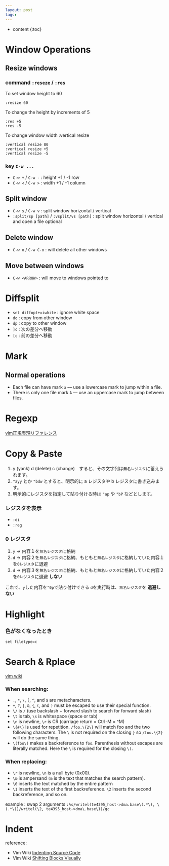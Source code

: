 ```yaml
---
layout: post
tags:
---
```

* content
{:toc}


Window Operations
=================

Resize windows
--------------

### command `:reseze` / `:res`

To set window height to 60
```
:resize 60 
```

To change the height by increments of 5
```
:res +5
:res -5
```

To change window width :vertical resize 
```
:vertical resize 80
:vertical resize +5
:vertical resize -5
```

### key `C-w ...`

* `C-w +` / `C-w -`  : height +1 / -1 row
* `C-w <` / `C-w >`  : width  +1 / -1 column


Split window
------------
* `C-w s` / `C-w v`  : split window horizontal / vertical
* `:split/sp [path]` / `:vsplit/vs [path]`  : split window horizontal / vertical and open a file optional


Delete window
-------------
* `C-w o` / `C-w C-o`  : will delete all other windows

Move between windows
--------------------
* `C-w <ARROW>`  : will move to windows <ARROW> pointed to


Diffsplit
========

* `set diffopt+=iwhite`  : ignore white space
* `do`  : copy from other window
* `dp`  : copy to other window
* `]c`  : 次の差分へ移動
* `[c`  : 前の差分へ移動



Mark
==========

Normal operations
-----------------
* Each file can have mark `a` 			–– use a lowercase mark to jump within a file.
* There is only one file mark `A` 		–– use an uppercase mark to jump between files.


Regexp
=======

[vim正規表現リファレンス](https://qiita.com/kawaz/items/d0708a4ab08e572f38f3)



Copy & Paste
============


1. y (yank) d (delete) c (change)　すると、その文字列は`無名レジスタ`に蓄えられます。
2. `"ayy` とか `"bdw` とすると、明示的に a レジスタや b レジスタに書き込みます。
3. 明示的にレジスタを指定して貼り付ける時は `"ap` や `"bP` などとします。


### レジスタを表示

* `:di`
* `:reg`


### 0 レジスタ

1. `y` -> 内容１を`無名レジスタ`に格納
2. `d` -> 内容２を`無名レジスタ`に格納、もともと`無名レジスタ`に格納していた内容１を`0レジスタ`に退避
3. `d` -> 内容３を`無名レジスタ`に格納、もともと`無名レジスタ`に格納していた内容２を`0レジスタ`に退避 **しない**

これで、`y`した内容を`"0p`で貼り付けできる
`d`を実行時は、`無名レジスタ`を **退避しない**


Highlight
==========

### 色がなくなったとき

`set filetype=c`


Search & Rplace
================

[vim wiki](http://vim.wikia.com/wiki/Search_and_replace)

### When searching:

* `.`, `*`, `\`, `[`, `^`, and `$` are metacharacters.
* `+`, `?`, `|`, `&`, `{`, `(`, and `)` must be escaped to use their special function.
* `\/` is `/` (use backslash + forward slash to search for forward slash)
* `\t` is tab, `\s` is whitespace (space or tab)
* `\n` is newline, `\r` is CR (carriage return = Ctrl-M = ^M)
* `\{#\}` is used for repetition. `/foo.\{2\}` will match foo and the two following characters. The `\` is not required on the closing `}` so `/foo.\{2}` will do the same thing.
* `\(foo\)` makes a backreference to `foo`. Parenthesis without escapes are literally matched. Here the `\` is required for the closing `\)`.

### When replacing:

* `\r` is newline, `\n` is a null byte (0x00).
* `\&` is ampersand `(&` is the text that matches the search pattern).
* `\0` inserts the text matched by the entire pattern
* `\1` inserts the text of the first backreference. `\2` inserts the second backreference, and so on.

example : swap 2 arguments
`:%s/writel(te4395_host->dma.base\(.*\), \(.*\))/writel(\2, te4395_host->dma\.base\1)/gc`



Indent
======

reference:  

- Vim Wiki [Indenting Source Code](https://vim.fandom.com/wiki/Indenting_source_code)  
- Vim Wiki [Shifting Blocks Visually](https://vim.fandom.com/wiki/Shifting_blocks_visually)  

